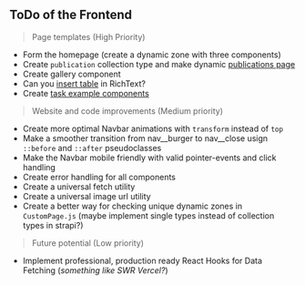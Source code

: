## ToDo of the Frontend


> Page templates (High Priority)
- Form the homepage (create a dynamic zone with three components)
- Create `publication` collection type and make dynamic [publications page](http://borg.licejus.lt/publications.html)
- Create gallery component
- Can you [insert table](http://borg.licejus.lt/community.html) in RichText?
- Create [task example components](http://borg.licejus.lt/examples.html)

> Website and code improvements (Medium priority)
- Create more optimal Navbar animations with `transform` instead of `top`
- Make a smoother transition from nav__burger to nav__close usign` ::before` and `::after` pseudoclasses
- Make the Navbar mobile friendly with valid pointer-events and click handling
- Create error handling for all components
- Create a universal fetch utility
- Create a universal image url utility
- Create a better way for checking unique dynamic zones in `CustomPage.js` (maybe implement single types instead of collection types in strapi?) 

> Future potential (Low priority)
- Implement professional, production ready React Hooks for Data Fetching (*something like SWR Vercel?*)